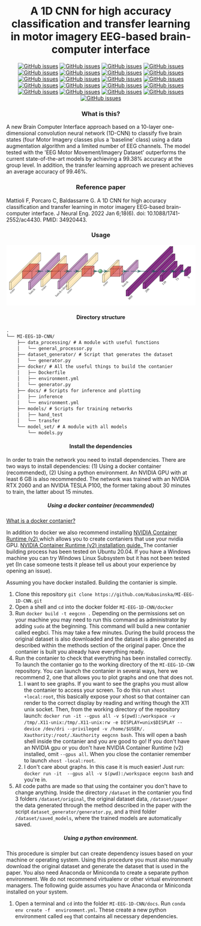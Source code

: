 <h1 align="center" > A 1D CNN for high accuracy classification and transfer learning in motor 
imagery EEG-based brain-computer interface </h1>


<p align="center">
<a href="https://github.com/Kubasinska/MI-EEG-1D-CNN/issues"><img alt="GitHub issues" src="https://img.shields.io/github/issues/Kubasinska/MI-EEG-1D-CNN"></a>
<a href="https://github.com/Kubasinska/MI-EEG-1D-CNN/issues"><img alt="GitHub issues" src="https://img.shields.io/github/forks/kubasinska/MI-EEG-1D-CNN?style=social"></a>
<a href="https://github.com/Kubasinska/MI-EEG-1D-CNN/issues"><img alt="GitHub issues" src="https://img.shields.io/github/forks/kubasinska/MI-EEG-1D-CNN?style=social"></a>
<a href="https://github.com/Kubasinska/MI-EEG-1D-CNN/issues"><img alt="GitHub issues" src="https://img.shields.io/github/stars/kubasinska/MI-EEG-1D-CNN?style=social"></a>
<a href="https://github.com/Kubasinska/MI-EEG-1D-CNN/issues"><img alt="GitHub issues" src="https://img.shields.io/github/watchers/kubasinska/MI-EEG-1D-CNN?style=social"></a>
<a href="https://github.com/Kubasinska/MI-EEG-1D-CNN/blob/master/LICENSE.txt"><img alt="GitHub issues" src="https://img.shields.io/github/license/Kubasinska/MI-EEG-1D-CNN"></a>
<a href="https://twitter.com/intent/tweet?text=Wow:&url=https%3A%2F%2Fgithub.com%2FKubasinska%2FMI-EEG-1D-CNN"><img alt="GitHub issues" src="https://img.shields.io/twitter/url?style=social&url=https%3A%2F%2Fgithub.com%2FKubasinska%2FMI-EEG-1D-CNN"></a>
<a href="https://twitter.com/FrancescoMattio"><img alt="GitHub issues" src="https://img.shields.io/twitter/follow/FrancescoMattio?style=social"></a>
<a href=""><img alt="GitHub issues" src="https://img.shields.io/github/languages/top/kubasinska/MI-EEG-1D-CNN"></a>
<a href=""><img alt="GitHub issues" src="https://img.shields.io/github/languages/code-size/kubasinska/MI-EEG-1D-CNN"></a>
<a href=""><img alt="GitHub issues" src="https://img.shields.io/github/repo-size/kubasinska/MI-EEG-1D-CNN"></a>
<a href=""><img alt="GitHub issues" src="https://img.shields.io/github/v/release/kubasinska/MI-EEG-1D-CNN"></a>
<a href=""><img alt="GitHub issues" src="https://img.shields.io/github/commit-activity/y/kubasinska/MI-EEG-1D-CNN"></a>
<a href=""><img alt="GitHub issues" src="https://img.shields.io/github/last-commit/kubasinska/MI-EEG-1D-CNN"></a>
<a href=""><img alt="GitHub issues" src="https://img.shields.io/github/release-date/kubasinska/MI-EEG-1D-CNN"></a>
<a href="https://doi.org/10.1088/1741-2552/ac4430"><img alt="GitHub issues" src="https://badges.aleen42.com/src/docker.svg"></a>
<a href=""><img alt="GitHub issues" src="https://img.shields.io/badge/Tensorflow%20Version-2.3.0-blueviolet"></a>
<a href="https://doi.org/10.1088/1741-2552/ac4430"><img alt="GitHub issues" src="https://badges.aleen42.com/src/tensorflow.svg"></a>
<a href=""><img alt="GitHub issues" src="https://img.shields.io/badge/Python%20Version-3.8.3-blueviolet"></a>
<a href="https://doi.org/10.1088/1741-2552/ac4430"><img alt="GitHub issues" src="https://badges.aleen42.com/src/python.svg"></a>
<a href="https://doi.org/10.1088/1741-2552/ac4430"><img alt="GitHub issues" src="https://img.shields.io/badge/DOI-https%3A%2F%2Fdoi.org%2F10.1088%2F1741--2552%2Fac4430-success"></a>

<h3 align="center" > What is this? </h3>
<div> A new Brain Computer Interface approach based on a 10-layer one-dimensional convolution 
neural 
network (1D-CNN) to classify five brain states (four Motor Imagery classes plus a 'baseline' class) 
using a data augmentation algorithm and a limited number of EEG channels. The model tested with 
the 'EEG Motor Movement/Imagery Dataset' outperforms the current state-of-the-art models by 
achieving a 99.38% accuracy at the group level. In addition, the transfer learning approach we 
present achieves an average accuracy of 99.46%.</div> 

<h3 align="center" > Reference paper </h3>
 <div> Mattioli F, Porcaro C, Baldassarre G. A 1D CNN for high accuracy classification and transfer learning in motor imagery EEG-based brain-computer interface. J Neural Eng. 2022 Jan 6;18(6). doi: 10.1088/1741-2552/ac4430. PMID: 34920443. </div> 

<h3 align="center" > Usage </h3>
<div align="center">
<img src="docs/hopefullnet.png" alt="HopefullNet">
</div>

<h4 align="center" > Directory structure </h4>

```
.
└── MI-EEG-1D-CNN/
    ├── data_processing/ # A module with useful functions
    │   └── general_processor.py
    ├── dataset_generator/ # Script that generates the dataset
    │   └── generator.py
    ├── docker/ # All the useful things to build the contanier
    │   ├── Dockerfile
    │   ├── environment.yml
    │   └── generator.py
    ├── docs/ # Scripts for inference and plotting
    │   ├── inference
    │   └── environment.yml
    ├── models/ # Scripts for training networks
    │   ├── hand_test
    │   └── transfer
    └── model_set/ # A module with all models
        └── models.py
```

<h4 align="center" > Install the dependencies </h4>
In order to train the network you need to install dependencies. There are two ways to install dependencies: (1) Using a docker container (recommended), (2) 
Using a python environment. An NVIDIA GPU with at least 6 GB is also recommended. The network was trained with an NVIDIA RTX 2060 and an NVIDIA TESLA P100, the former taking about 30 minutes to train, the latter about 15 minutes.

<h5 align="center" > Using a docker container (recommended) </h5>

<a href="https://www.docker.com/resources/what-container">What is a docker contanier? </a>
<div>
In addition to docker we also recommend installing <a href="https://developer.nvidia.
com/nvidia-container-runtime#:~:text=NVIDIA%20Container%20Runtime%20is%20a,
desktop%2C%20cloud%20or%20data%20centers.">NVIDIA Container Runtime (v2) </a> which allows you 
to create contaniers that use your nvidia GPU. <a href="https://docs.nvidia.
com/datacenter/cloud-native/container-toolkit/install-guide.html">NVIDIA Container Runtime (v2) 
installation guide.
 </a>
The contanier building process has been tested on Ubuntu 20.04. If you have a Windows machine you can try Windows Linux Subsystem but it has not been tested yet (In case someone tests it please tell us about your experience by opening an issue).
</div>

Assuming you have docker installed. Building the contanier is simple. 
1. Clone this repository `git clone https://github.com/Kubasinska/MI-EEG-1D-CNN.git`
2. Open a shell and `cd` into the docker folder `MI-EEG-1D-CNN/docker`
3. Run `docker build -t eegcnn .` Depending on the permissions set on your machine you 
   may need to run this command as administrator by adding `sudo` at the beginning. This command 
   will build a new contanier called eegbci. This may take a few minutes. During the build 
   process the original dataset is also downloaded and the dataset is also generated as described within the methods section of the original paper. Once the contanier is built you already have everything ready.
4. Run the contanier to check that everything has been installed correctly. To launch the 
   contanier go to the working directory of the `MI-EEG-1D-CNN` repository. You can launch the 
   contanier in several ways, here we recommend 2, one that allows you to plot graphs and one that 
   does not.
   1. I want to see graphs. If you want to see the graphs you must allow the contanier to access your screen. To do this run `xhost +local:root`, this basically expose your xhost so that container can render to the correct display by reading and writing though the X11 unix socket. Then, from the working directory of the repository launch: `docker run -it --gpus all -v $(pwd):/workspace -v /tmp/.X11-unix:/tmp/.X11-unix:rw -e DISPLAY=unix$DISPLAY --device /dev/dri --privileged -v /home/$USER/. Xauthority:/root/.Xauthority eegcnn bash`. This will open a bash shell inside the contanier and you are good to go! If you don't have an NVIDIA gpu or you don't have NVIDIA Container Runtime (v2) installed, omit `--gpus all`. When you close the contanier remember to launch `xhost -local:root`.
   2. I don't care about graphs. In this case it is much easier! Just run: `docker run -it 
      --gpus all -v $(pwd):/workspace eegcnn bash` and you're in.
5. All code paths are made so that using the container you don't have to change anything. Inside 
   the directory `/dataset` in the contanier you find 3 folders `/dataset/original`, the 
   original dataset data, `/dataset/paper` the data generated through the method described in the paper with the script `dataset_generator/generator.py`, and a third folder 
   `/dataset/saved_models`, where the trained models are automatically saved.

<h5 align="center" > Using a python environment. </h5>

This procedure is simpler but can create dependency issues based on your machine or operating 
system. Using this procedure you must also manually download the original dataset and generate 
the dataset that is used in the paper. You also need Anaconda or Miniconda to create a separate 
python environment. We do not recommend virtualenv or other virtual environment managers. The following guide assumes you have Anaconda or Miniconda installed on your system.
1. Open a terminal and `cd` into the folder `MI-EEG-1D-CNN/docs`. Run `conda env create -f 
   environment.yml`. These create a new python environment called `eeg` that contains all necessary dependencies.






















